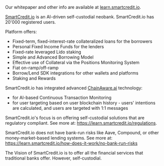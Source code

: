 Our whitepaper and other info are available at [learn.smartcredit.io](https://learn.smartcredit.io).

[SmartCredit.io](https://SmartCredit.io) is an AI-driven self-custodial neobank. SmartCredit.io has 20'000 registered users.

Platform offers:
- Fixed-term, fixed-interest-rate collateralized loans for the borrowers
- Personal Fixed Income Funds for the lenders
- Fixed-rate leveraged Lido staking
- Simple and Advanced Borrowing Model
- Effective use of Collateral via the Positions Monitoring System
- Fiat on-ramp/off-ramp
- Borrow/Lend SDK integrations for other wallets and platforms
- Staking and Rewards

SmartCredit.io has integrated advanced [ChainAware.ai](https://ChainAware.ai) technology:
- for AI-based Continuous Transaction Monitoring
- for user targeting based on user blockchain history - users' intentions are calculated, and users are targeted with 1:1 messages

SmartCredit.io's focus is on offering self-custodial solutions that are regulatory compliant. See more at: https://learn.smartcredit.io/regulations. 

SmartCredit.io does not have bank-run risks like Aave, Compound, or other money-market-based lending systems. See more at: https://learn.smartcredit.io/how-does-it-work/no-bank-run-risks

The Vision of SmartCredit.io is to offer all the financial services that traditional banks offer. However, self-custodial. 
